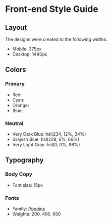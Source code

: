 # Front-end Style Guide

## Layout

The designs were created to the following widths:

- Mobile: 375px
- Desktop: 1440px

## Colors

### Primary

- Red:
- Cyan:
- Orange:
- Blue:

### Neutral

- Very Dark Blue: hsl(234, 12%, 34%)
- Grayish Blue: hsl(229, 6%, 66%)
- Very Light Gray: hsl(0, 0%, 98%)

## Typography

### Body Copy

- Font size: 15px

### Fonts

- Family: [Poppins](https://fonts.google.com/specimen/Poppins)
- Weights: 200, 400, 600
